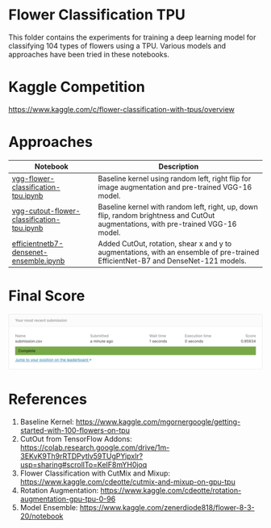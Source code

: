 # Flower Classification TPU

This folder contains the experiments for training a deep learning model for classifying 104 types of flowers using a TPU. Various models and approaches have been tried in these notebooks.

# Kaggle Competition

https://www.kaggle.com/c/flower-classification-with-tpus/overview

# Approaches

|       Notebook        |                       Description                       |
| --------------------- | ------------------------------------------------------- |
|[vgg-flower-classification-tpu.ipynb](https://github.com/anujdutt9/Kaggle-Competitions/blob/master/Flower-Classification-TPU/vgg-flower-classification-tpu.ipynb)| Baseline kernel using random left, right flip for image augmentation and pre-trained VGG-16 model. |
|[vgg-cutout-flower-classification-tpu.ipynb](https://github.com/anujdutt9/Kaggle-Competitions/blob/master/Flower-Classification-TPU/vgg-cutout-flower-classification-tpu.ipynb)| Baseline kernel with random left, right, up, down flip, random brightness and CutOut augmentations, with pre-trained VGG-16 model. |
|[efficientnetb7-densenet-ensemble.ipynb](https://github.com/anujdutt9/Kaggle-Competitions/blob/master/Flower-Classification-TPU/efficientnetb7-densenet-ensemble.ipynb)| Added CutOut, rotation, shear x and y to augmentations, with an ensemble of pre-trained EfficientNet-B7 and DenseNet-121 models.|

# Final Score

![Output](EfficientNet-DenseNet-Ensemble.png "Output")

# References

1. Baseline Kernel: https://www.kaggle.com/mgornergoogle/getting-started-with-100-flowers-on-tpu
2. CutOut from TensorFlow Addons: https://colab.research.google.com/drive/1m-3EKvK9Th9rRTDPytlv59TUgPYipxlr?usp=sharing#scrollTo=KeIF8mYH0joq
3. Flower Classification with CutMix and Mixup: https://www.kaggle.com/cdeotte/cutmix-and-mixup-on-gpu-tpu
4. Rotation Augmentation: https://www.kaggle.com/cdeotte/rotation-augmentation-gpu-tpu-0-96
5. Model Ensemble: https://www.kaggle.com/zenerdiode818/flower-8-3-20/notebook
